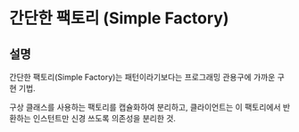 # 간단한 팩토리 (Simple Factory)

## 설명

간단한 팩토리(Simple Factory)는 패턴이라기보다는 프로그래밍 관용구에 가까운 구현 기법.

구상 클래스를 사용하는 팩토리를 캡슐화하여 분리하고, 클라이언트는 이 팩토리에서 반환하는 인스턴트만 신경 쓰도록 의존성을 분리한 것.

